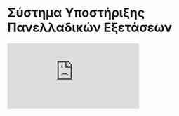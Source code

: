 # Σύστημα Υποστήριξης Πανελλαδικών Εξετάσεων 

![Κεντρική Σελίδα συστήματος υποστήριξης πανελλαδικών εξετάσεων](https://gitlab.com/softeng-2021-22/team04/-/blob/main/docs/markdown/soft-requirements.md)